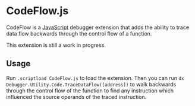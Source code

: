 # CodeFlow.js
CodeFlow is a [JavaScript](https://learn.microsoft.com/windows-hardware/drivers/debugger/javascript-debugger-scripting) debugger extension that adds the ability to trace data flow backwards through the control flow of a function.

This extension is still a work in progress.

## Usage
Run `.scriptload CodeFlow.js` to load the extension. Then you can run `dx Debugger.Utility.Code.TraceDataFlow([address])` to walk backwards through the control flow of the function to find any instruction which influenced the source operands of the traced instruction.